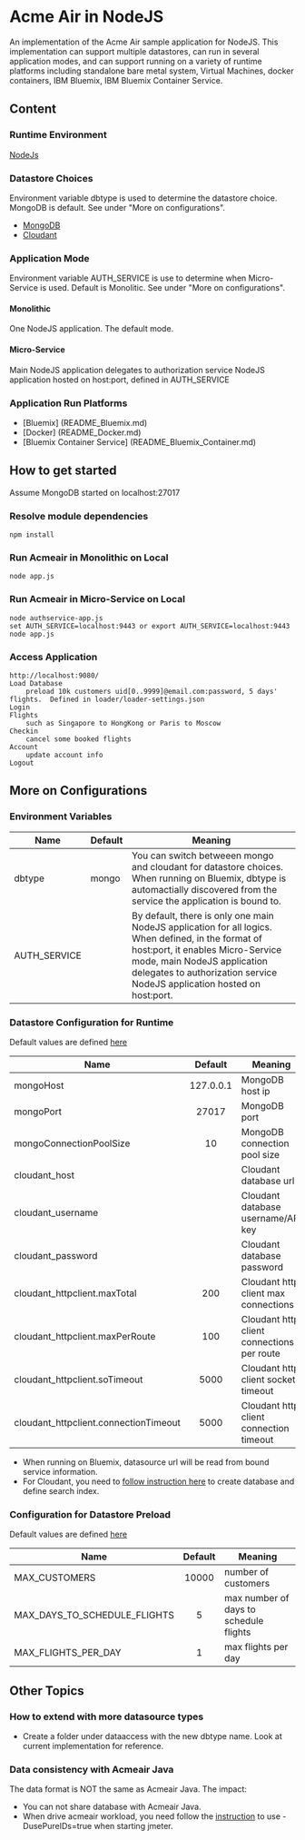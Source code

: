 # Acme Air in NodeJS 

An implementation of the Acme Air sample application for NodeJS.  This implementation can support multiple datastores, can run in several application modes, and can support running on a variety of runtime platforms including standalone bare metal  system, Virtual Machines, docker containers, IBM Bluemix, IBM Bluemix Container Service.

## Content

### Runtime Environment

[NodeJs](http://nodejs.org/download/)


### Datastore Choices

Environment variable dbtype is used to determine the datastore choice. MongoDB is default. See under "More on configurations".

* [MongoDB](https://www.mongodb.org/downloads) 
* [Cloudant](https://cloudant.com) 


### Application Mode

Environment variable AUTH_SERVICE is use to determine when Micro-Service is used. Default is Monolitic. See under "More on configurations".

#### Monolithic 

One NodeJS application. The default mode.

#### Micro-Service

Main NodeJS application delegates to authorization service NodeJS application hosted on host:port, defined in AUTH_SERVICE


### Application Run Platforms

* [Bluemix] (README_Bluemix.md)
* [Docker] (README_Docker.md)
* [Bluemix Container Service] (README_Bluemix_Container.md)


## How to get started

Assume MongoDB started on localhost:27017

### Resolve module dependencies

	npm install

### Run Acmeair in Monolithic on Local

	node app.js
		
		
### Run Acmeair in Micro-Service on Local

	node authservice-app.js
	set AUTH_SERVICE=localhost:9443 or export AUTH_SERVICE=localhost:9443
	node app.js
	
	
### Access Application 

	http://localhost:9080/
	Load Database 
		preload 10k customers uid[0..9999]@email.com:password, 5 days' flights.  Defined in loader/loader-settings.json
	Login
	Flights
		such as Singapore to HongKong or Paris to Moscow 
	Checkin
		cancel some booked flights
	Account
		update account info
	Logout	
	
	
	
## More on Configurations

### Environment Variables

Name | Default | Meaning
--- | --- | ---
dbtype | mongo | You can switch betweeen mongo and cloudant for datastore choices. When running on Bluemix, dbtype is automactially discovered from the service the application is bound to.
AUTH_SERVICE |  | By default, there is only one main NodeJS application for all logics. When defined, in the format of host:port, it enables Micro-Service mode, main NodeJS application delegates to authorization service NodeJS application hosted on host:port. 


### Datastore Configuration for Runtime

Default values are defined [here](settings.json)

Name | Default | Meaning
--- |:---:| ---
mongoHost | 127.0.0.1 | MongoDB host ip
mongoPort | 27017 | MongoDB port
mongoConnectionPoolSize | 10 | MongoDB connection pool size
cloudant_host| | Cloudant database url 
cloudant_username | | Cloudant database username/API key
cloudant_password | | Cloudant database password
cloudant_httpclient.maxTotal | 200 | Cloudant http client max connections
cloudant_httpclient.maxPerRoute | 100 | Cloudant http client connections per route
cloudant_httpclient.soTimeout | 5000 | Cloudant http client socket timeout
cloudant_httpclient.connectionTimeout | 5000 | Cloudant http client connection timeout

* When running on Bluemix, datasource url will be read from bound service information.
* For Cloudant, you need to [follow instruction here](document/DDL/cloudant.ddl) to create database and define search index.


### Configuration for Datastore Preload

Default values are defined [here](loader/loader-settings.json)

Name | Default | Meaning
--- |:---:| ---
MAX_CUSTOMERS | 10000 |  number of customers
MAX_DAYS_TO_SCHEDULE_FLIGHTS | 5 | max number of days to schedule flights
MAX_FLIGHTS_PER_DAY | 1 | max flights per day


## Other Topics

### How to extend with more datasource types

* Create a folder under dataaccess with the new dbtype name. Look at current implementation for reference.


### Data consistency with Acmeair Java

The data format is NOT the same as Acmeair Java. The impact:

* You can not share database with Acmeair Java. 
* When drive acmeair workload, you need follow the [instruction](https://github.com/acmeair/acmeair/wiki/jMeter-Workload-Instructions) to use -DusePureIDs=true when starting jmeter.
